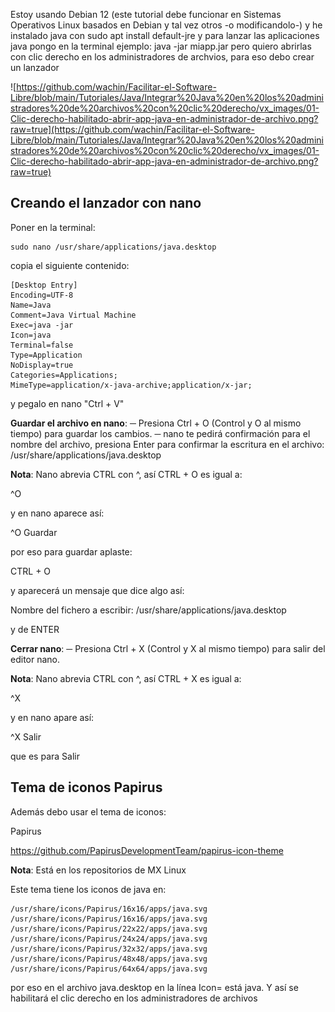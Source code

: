 Estoy usando Debian 12 (este tutorial debe funcionar en Sistemas Operativos Linux basados en Debian y tal vez otros -o modificandolo-) y he instalado java con sudo apt install default-jre y para lanzar las aplicaciones java pongo en la terminal ejemplo: java -jar miapp.jar pero quiero abrirlas con clic derecho en los administradores de archvios, para eso debo crear un lanzador

![https://github.com/wachin/Facilitar-el-Software-Libre/blob/main/Tutoriales/Java/Integrar%20Java%20en%20los%20administradores%20de%20archivos%20con%20clic%20derecho/vx_images/01-Clic-derecho-habilitado-abrir-app-java-en-administrador-de-archivo.png?raw=true](https://github.com/wachin/Facilitar-el-Software-Libre/blob/main/Tutoriales/Java/Integrar%20Java%20en%20los%20administradores%20de%20archivos%20con%20clic%20derecho/vx_images/01-Clic-derecho-habilitado-abrir-app-java-en-administrador-de-archivo.png?raw=true)


## Creando el lanzador con nano

Poner en la terminal:

```
sudo nano /usr/share/applications/java.desktop
```

copia el siguiente contenido:

```
[Desktop Entry]
Encoding=UTF-8
Name=Java
Comment=Java Virtual Machine
Exec=java -jar
Icon=java
Terminal=false
Type=Application
NoDisplay=true
Categories=Applications;
MimeType=application/x-java-archive;application/x-jar;
```

y pegalo en nano "Ctrl + V"

**Guardar el archivo en nano**:
─ Presiona Ctrl + O (Control y O al mismo tiempo) para guardar los cambios. ─ nano te pedirá confirmación para el nombre del archivo, presiona Enter para confirmar la escritura en el archivo: /usr/share/applications/java.desktop

**Nota**: Nano abrevia CTRL con ^, así CTRL + O es igual a:

^O

y en nano aparece así:

^O Guardar

por eso para guardar aplaste:

CTRL + O

y aparecerá un mensaje que dice algo así:

Nombre del fichero a escribir: /usr/share/applications/java.desktop

y de ENTER

**Cerrar nano**:
─ Presiona Ctrl + X (Control y X al mismo tiempo) para salir del editor nano.

**Nota**: Nano abrevia CTRL con ^, así CTRL + X es igual a:

^X

y en nano apare así:

^X Salir

que es para Salir


## Tema de iconos Papirus
Además debo usar el tema de iconos:

Papirus

https://github.com/PapirusDevelopmentTeam/papirus-icon-theme

**Nota**: Está en los repositorios de MX Linux

Este tema tiene los iconos de java en:

```
/usr/share/icons/Papirus/16x16/apps/java.svg
/usr/share/icons/Papirus/16x16/apps/java.svg
/usr/share/icons/Papirus/22x22/apps/java.svg
/usr/share/icons/Papirus/24x24/apps/java.svg
/usr/share/icons/Papirus/32x32/apps/java.svg
/usr/share/icons/Papirus/48x48/apps/java.svg
/usr/share/icons/Papirus/64x64/apps/java.svg
```

por eso en el archivo java.desktop en la línea Icon= está java. Y así se habilitará el clic derecho en los administradores de archivos

